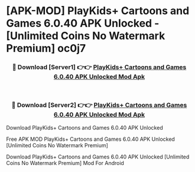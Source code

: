 # [APK-MOD] PlayKids+ Cartoons and Games 6.0.40 APK Unlocked - [Unlimited Coins No Watermark Premium] oc0j7



<div align="center">
<h3>🔴 Download [Server1] 👉👉 <a href="https://momento.my/?title=PlayKids+_Cartoons_and_Games_6.0.40_APK_Unlocked">PlayKids+ Cartoons and Games 6.0.40 APK Unlocked Mod Apk</a></h3><br>

<h3>🔴 Download [Server2] 👉👉 <a href="https://momento.my/?title=PlayKids+_Cartoons_and_Games_6.0.40_APK_Unlocked">PlayKids+ Cartoons and Games 6.0.40 APK Unlocked Mod Apk</a></h3>
</div>



Download PlayKids+ Cartoons and Games 6.0.40 APK Unlocked 

Free APK MOD PlayKids+ Cartoons and Games 6.0.40 APK Unlocked [Unlimited Coins No Watermark Premium]

Download PlayKids+ Cartoons and Games 6.0.40 APK Unlocked [Unlimited Coins No Watermark Premium] Mod For Android
